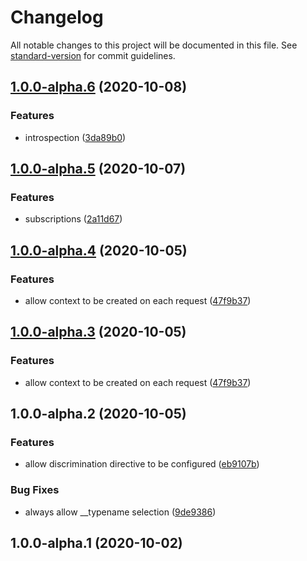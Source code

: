 # Changelog

All notable changes to this project will be documented in this file. See [standard-version](https://github.com/conventional-changelog/standard-version) for commit guidelines.

## [1.0.0-alpha.6](https://github.com/grapes-agency/apollo-link-local-schema/compare/v1.0.0-alpha.5...v1.0.0-alpha.6) (2020-10-08)


### Features

* introspection ([3da89b0](https://github.com/grapes-agency/apollo-link-local-schema/commit/3da89b07d919af617144c27d4bb15de295351786))

## [1.0.0-alpha.5](https://github.com/grapes-agency/apollo-link-local-schema/compare/v1.0.0-alpha.4...v1.0.0-alpha.5) (2020-10-07)


### Features

* subscriptions ([2a11d67](https://github.com/grapes-agency/apollo-link-local-schema/commit/2a11d67abbbea0df59b5882a7ff6c0ff3a12a9ab))

## [1.0.0-alpha.4](https://github.com/grapes-agency/apollo-link-local-schema/compare/v1.0.0-alpha.2...v1.0.0-alpha.4) (2020-10-05)


### Features

* allow context to be created on each request ([47f9b37](https://github.com/grapes-agency/apollo-link-local-schema/commit/47f9b3770139a1959945339602903b76971bf8b1))

## [1.0.0-alpha.3](https://github.com/grapes-agency/apollo-link-local-schema/compare/v1.0.0-alpha.2...v1.0.0-alpha.3) (2020-10-05)


### Features

* allow context to be created on each request ([47f9b37](https://github.com/grapes-agency/apollo-link-local-schema/commit/47f9b3770139a1959945339602903b76971bf8b1))

## 1.0.0-alpha.2 (2020-10-05)


### Features

* allow discrimination directive to be configured ([eb9107b](https://github.com/grapes-agency/apollo-link-local-schema/commit/eb9107b4da2500b1872ecf2086e7a1922eac72b2))


### Bug Fixes

* always allow __typename selection ([9de9386](https://github.com/grapes-agency/apollo-link-local-schema/commit/9de9386864199592271a8dc9d22a025f95863258))

## 1.0.0-alpha.1 (2020-10-02)
